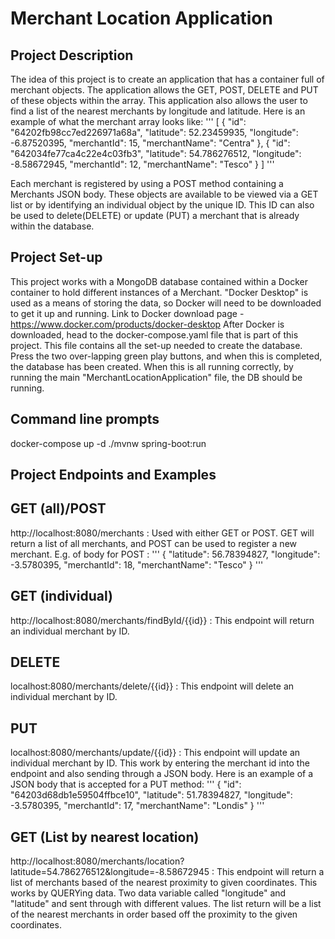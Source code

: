 # Merchant Location Application
## Project Description
The idea of this project is to create an application that has a container full of merchant objects. The application allows the GET, POST, DELETE and PUT of these objects within the array.
This application also allows the user to find a list of the nearest merchants by longitude and latitude.
Here is an example of what the merchant array looks like:
'''
[
    {
    "id": "64202fb98cc7ed226971a68a",
    "latitude": 52.23459935,
    "longitude": -6.87520395,
    "merchantId": 15,
    "merchantName": "Centra"
    },
    {
    "id": "642034fe77ca4c22e4c03fb3",
    "latitude": 54.786276512,
    "longitude": -8.58672945,
    "merchantId": 12,
    "merchantName": "Tesco"
    }
]
'''

Each merchant is registered by using a POST method containing a Merchants JSON body. These objects are available to be viewed via a GET list or by identifying an individual object by the unique ID.
This ID can also be used to delete(DELETE) or update (PUT) a merchant that is already within the database.

## Project Set-up
This project works with a MongoDB database contained within a Docker container to hold different instances of a Merchant.
"Docker Desktop" is used as a means of storing the data, so Docker will need to be downloaded to get it up and running. Link to Docker download page - https://www.docker.com/products/docker-desktop
After Docker is downloaded, head to the docker-compose.yaml file that is part of this project. This file contains all the set-up needed to create the database. Press the two over-lapping green play buttons, and when this is completed, the database has been created. When this is all running correctly, by running the main "MerchantLocationApplication" file, the DB should be running.

## Command line prompts
docker-compose up -d
./mvnw spring-boot:run

## Project Endpoints and Examples
## GET (all)/POST
http://localhost:8080/merchants : Used with either GET or POST. GET will return a list of all merchants, and POST can be used to register a new merchant. E.g. of body for POST :
'''
{
"latitude": 56.78394827,
"longitude": -3.5780395,
"merchantId": 18,
"merchantName": "Tesco"
}
'''

## GET (individual)
http://localhost:8080/merchants/findById/{{id}} : This endpoint will return an individual merchant by ID.

## DELETE
localhost:8080/merchants/delete/{{id}} : This endpoint will delete an individual merchant by ID.

## PUT
localhost:8080/merchants/update/{{id}} : This endpoint will update an individual merchant by ID. This work by entering the merchant id into the endpoint and also sending through a JSON body. Here is an example of a JSON body that is accepted for a PUT method:
'''
{
"id": "64203d68db1e59504ffbce10",
"latitude": 51.78394827,
"longitude": -3.5780395,
"merchantId": 17,
"merchantName": "Londis"
}
'''
## GET (List by nearest location)
http://localhost:8080/merchants/location?latitude=54.786276512&longitude=-8.58672945 : This endpoint will return a list of merchants based of the nearest proximity to given coordinates.
This works by QUERYing data. Two data variable called "longitude" and "latitude" and sent through with different values. The list return will be a list of the nearest merchants in order based off the proximity to the given coordinates.

